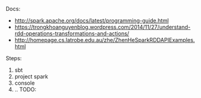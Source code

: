 Docs:

 * http://spark.apache.org/docs/latest/programming-guide.html
 * https://trongkhoanguyenblog.wordpress.com/2014/11/27/understand-rdd-operations-transformations-and-actions/
 * http://homepage.cs.latrobe.edu.au/zhe/ZhenHeSparkRDDAPIExamples.html
 
Steps:
 1. sbt
 2. project spark
 2. console
 3. .. TODO: